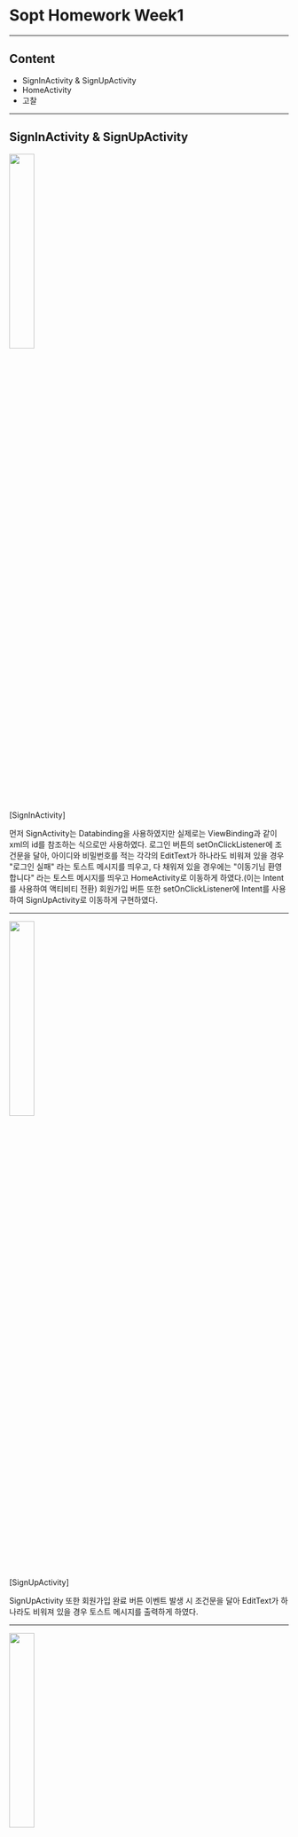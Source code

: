 # Sopt Homework Week1
---
## Content
- SignInActivity & SignUpActivity
- HomeActivity
- 고찰
---

## SignInActivity & SignUpActivity
<img src = "./img/SignIn1.jpg" width="30%">

[SignInActivity]

먼저 SignActivity는 Databinding을 사용하였지만 실제로는 ViewBinding과 같이 xml의 id를 참조하는 식으로만 사용하였다.
로그인 버튼의 setOnClickListener에 조건문을 달아, 아이디와 비밀번호를 적는 각각의 EditText가 하나라도 비워져 있을 경우 "로그인 실패" 라는 토스트 메시지를 띄우고, 다 채워져 있을 경우에는 "이동기님 환영합니다" 라는 토스트 메시지를 띄우고 HomeActivity로 이동하게 하였다.(이는 Intent를 사용하여 액티비티 전환)
회원가입 버튼 또한 setOnClickListener에 Intent를 사용하여 SignUpActivity로 이동하게 구현하였다.

---
<img src = "./img/SignUp1.jpg" width="30%">

[SignUpActivity]

SignUpActivity 또한 회원가입 완료 버튼 이벤트 발생 시 조건문을 달아 EditText가 하나라도 비워져 있을 경우 토스트 메시지를 출력하게 하였다.

---
<img src = "./img/SignUp2.jpg" width="30%">

[SignUpActivity]

비밀번호는 InputType에 "textPassword"를 줘 입력 내용이 가려지게 하였고, 회원가입 완료 버튼 클릭 시 Intent를 사용하여 SignInActivity로 이동하는데 이 때, putExtra를 사용하여 EditText의 내용을 String 형태로 같이 보낸다.

---
## HomeActivity

<img src = "./img/SignIn2.jpg" width="30%">

[SignInActivity]

SignUpActivity에서 보낸 데이터들을 getStringExtra(String)로 받고 그 값들을 각각 EditText에 setText 해주었다.

---

<img src = "./img/Home.jpg" width="30%">

[HomeActivity]

HomeActivity은 처음에 다른 액티비티들과 같이 MVC패턴으로 구현하려 했지만, 알 수 없는 에러와 자괴감, 능력 부족으로 인해 MVVM 패턴으로 구현하게 되었다.
Databinding을 사용해서 viewmodel의 name,age,mbti,pr,image LiveData들을 초기화하여 뷰를 갱신하였다.
ScrollView를 사용하여 스크롤이 가능하게 구현했으며, constraintDimensionRatio 속성을 이용하여 가로,세로 한쪽 기준에 맞춰 1:1 비율로 구현하였다.

<img src = "./img/BindingAdapter.png" width="60%">

Imageview의 경우에는 BindingAdapter를 이용해 구현하였다.

<img src = "./img/Git.jpg" width="30%">

Git 버튼을 클릭하면 암시적 인텐트를 사용하여 웹브라우저를 통해 내 깃허브 프로필 주소로 이동하도록 구현하였다.

---
## 고찰

### 암시적 인텐트와 명시적 인텐트
명시적 인텐트는 인자에 실행하고자 하는 액티비티를 넣어, 의도가 명확하다.
반면에 암시적 인텐트는 클래스명이나 패키지명을 넣지 않고, 액션을 넣게 되는데 해당 액션의 인텐트를 처리할 수 있는 액티비티를 디바이스에 설치된 앱들중에서 찾아 실행하게 된다.

### Databinding과 ViewBinding
둘 다 뷰를 직접 참조하는데 사용할 수 있는 binding class를 제공하지만 view binding은 더 빠른 컴파일 속도로 보다 단순한 처리의 경우에 적합하다.
또한 view biding은 data binding에 비해 xml에서의 표현식, 변수 등을 제공하지 않으므로 동적인 UI 콘텐츠를 생성 할 수 없고, 양방향 data binding 제공하지 않기 때문에, bindingAdpater 또한 사용할 수 없다.

### SAM 변환
코틀린에서는 자바로 작성된 메소드가 하나인 인터페이스를 구현할 는 람다식으로 작성할 수 있으며 이를 Single Abstract Method 변환 이라고 한다.

setOnClickListener를 예로 들자면
```kotlin
button.setOnClickListener(object : View.OnClickLister) {
    override fun onClick(v: View?){
        //클릭 시 처리
    }
}}
```
위와 같이 구현하는 인터페이스에 구현해야 할 메서드가 하나뿐이라면 이를 아래와 같이 람다식으로 작성할 수 있다.

```kotlin
button.setOnClickListener({ v: View? ->
    //클릭 시 처리
})
```
메서드 호출 시 맨 뒤에 전달되는 인수가 람다식인 경우에는 람다식을 괄호 밖으로 뺄 수 있으며,
람다가 메서드의 유일한 인수인 경우에는 메서드의 괄호를 생략할 수 있다.
또한 컴파일러가 자료형을 추론하는 경우에는 자료형 생략이 가능하다.

```kotlin
button.setOnClickListener() { v ->
    //클릭 시 처리
}
```
클릭 시 처리에 v 인수를 사용하지 않는다면 v는 _기호로 대치가 가능하다.

```kotlin
button.setOnClickListener() {
    it.visibility = View.GONE
}
```
람다식에서 인수가 하나인 경우에는 이를 생략하고 람다 블록 내에서 인수를 it로 접근할 수 있다.

### 느낀점

기본적인 것들이 많이 부족하다 느꼈고, 새로운 것을 스스로 공부하게 되어 기부니가 좋았다.
그리고 팟짱님 깃헙을 몰래 봤는데, 정말 잘하시는 것 같다. 실력은 약 30이동기 정도
많이 배워야겠다.

